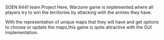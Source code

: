 SOEN 6441 team Project
Here, Warzone game is implemented,where all players try to win the territories by attacking with the armies they have.

With the representation of unique maps that they will have and get options to choose or update the maps,this game is quite attractive with the GUI implementation.
